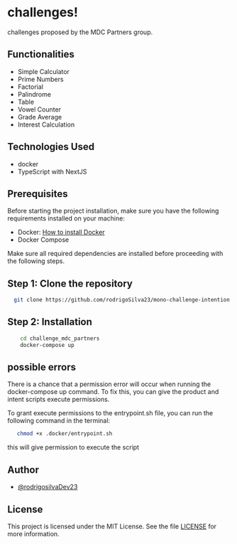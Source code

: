 # challenges!

challenges proposed by the MDC Partners group.

## Functionalities

- Simple Calculator
- Prime Numbers
- Factorial
- Palindrome
- Table
- Vowel Counter
- Grade Average
- Interest Calculation

## Technologies Used

- docker
- TypeScript with NextJS

## Prerequisites

Before starting the project installation, make sure you have the following requirements installed on your machine:

- Docker: [How to install Docker](https://www.docker.com/get-started/)
- Docker Compose

Make sure all required dependencies are installed before proceeding with the following steps.

## Step 1: Clone the repository

```bash
  git clone https://github.com/rodrigoSilva23/mono-challenge-intention.git
```

## Step 2: Installation

```bash
    cd challenge_mdc_partners
    docker-compose up
```

## possible errors

There is a chance that a permission error will occur when running the docker-compose up command. To fix this, you can give the product and intent scripts execute permissions.

To grant execute permissions to the entrypoint.sh file, you can run the following command in the terminal:

```bash
   chmod +x .docker/entrypoint.sh

```

this will give permission to execute the script

## Author

- [@rodrigosilvaDev23](https://github.com/rodrigoSilva23)

## License

This project is licensed under the MIT License. See the file [LICENSE](https://opensource.org/licenses/MIT) for more information.
